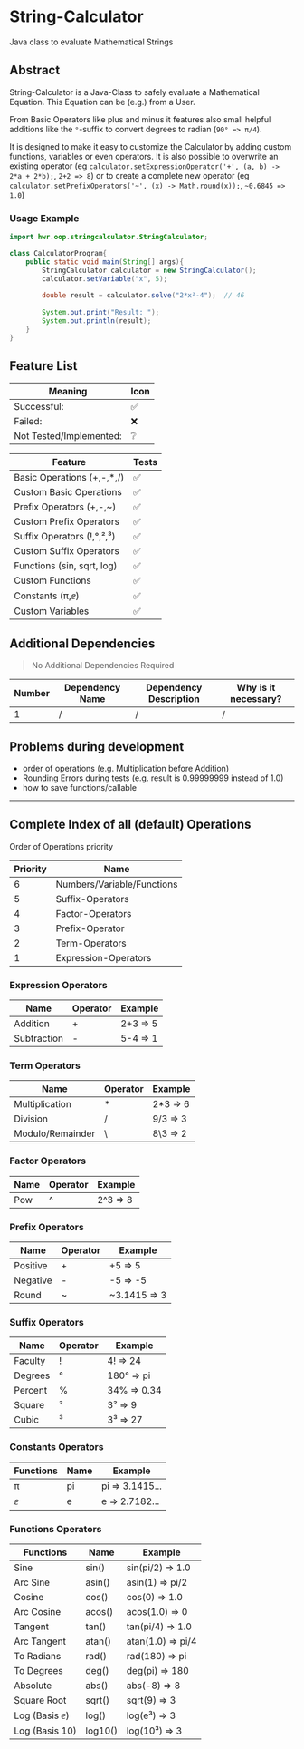 # String-Calculator

Java class to evaluate Mathematical Strings

## Abstract

String-Calculator is a Java-Class to safely evaluate a Mathematical Equation.
This Equation can be (e.g.) from a User.

From Basic Operators like plus and minus it features also small helpful additions like the `°`-suffix to convert degrees
to radian (`90° => π/4`).

It is designed to make it easy to customize the Calculator by adding custom functions, variables or even operators.
It is also possible to overwrite an existing operator
(eg `calculator.setExpressionOperator('+', (a, b) -> 2*a + 2*b);`, `2+2 => 8`)
or to create a complete new operator
(eg `calculator.setPrefixOperators('~', (x) -> Math.round(x));`, `~0.6845 => 1.0`)

### Usage Example

```java
import hwr.oop.stringcalculator.StringCalculator;

class CalculatorProgram{
    public static void main(String[] args){
        StringCalculator calculator = new StringCalculator();
        calculator.setVariable("x", 5);
        
        double result = calculator.solve("2*x²-4");  // 46
        
        System.out.print("Result: ");
        System.out.println(result);
    }
}
```

## Feature List

[TODO]: # (✔️❌️✅️❔️)

| Meaning                 | Icon |
|-------------------------|------|
| Successful:             | ️✅   |
| Failed:                 | ❌️   |
| Not Tested/Implemented: | ️❔   |

| Feature                    | Tests |
|----------------------------|-------|
| Basic Operations (+,-,*,/) | ️✅️   |
| Custom Basic Operations    | ️✅️   |
| Prefix Operators (+,-,~)   | ️✅️   |
| Custom Prefix Operators    | ️✅️   |
| Suffix Operators (!,°,²,³) | ️✅️   |
| Custom Suffix Operators    | ️✅️   |
| Functions (sin, sqrt, log) | ️✅️   |
| Custom Functions           | ️✅️   |
| Constants (π,ⅇ)            | ️✅️   |
| Custom Variables           | ️✅️   |

## Additional Dependencies

> No Additional Dependencies Required

| Number | Dependency Name | Dependency Description | Why is it necessary? |
|--------|-----------------|------------------------|----------------------|
| 1      | /               | /                      | /                    |

## Problems during development

- order of operations (e.g. Multiplication before Addition)
- Rounding Errors during tests (e.g. result is 0.99999999 instead of 1.0)
- how to save functions/callable

---

## Complete Index of all (default) Operations

Order of Operations priority

| Priority | Name                       |
|----------|----------------------------|
| 6        | Numbers/Variable/Functions |
| 5        | Suffix-Operators           |
| 4        | Factor-Operators           |
| 3        | Prefix-Operator            |
| 2        | Term-Operators             |
| 1        | Expression-Operators       |

### Expression Operators

| Name        | Operator | Example  |
|-------------|----------|----------|
| Addition    | +        | 2+3 => 5 |
| Subtraction | -        | 5-4 => 1 |

### Term Operators

| Name             | Operator | Example  |
|------------------|----------|----------|
| Multiplication   | *        | 2*3 => 6 |
| Division         | /        | 9/3 => 3 |
| Modulo/Remainder | \        | 8\3 => 2 |

### Factor Operators

| Name | Operator | Example  |
|------|----------|----------|
| Pow  | ^        | 2^3 => 8 |

### Prefix Operators

| Name     | Operator | Example      |
|----------|----------|--------------|
| Positive | +        | +5 => 5      |
| Negative | -        | -5 => -5     |
| Round    | ~        | ~3.1415 => 3 |

### Suffix Operators

| Name    | Operator | Example     |
|---------|----------|-------------|
| Faculty | !        | 4! => 24    |
| Degrees | °        | 180° => pi  |
| Percent | %        | 34% => 0.34 |
| Square  | ²        | 3² => 9     |
| Cubic   | ³        | 3³ => 27    |

### Constants Operators

| Functions | Name | Example         |
|-----------|------|-----------------|
| π         | pi   | pi => 3.1415... |
| ⅇ         | e    | e => 2.7182...  |

### Functions Operators

| Functions      | Name    | Example           |
|----------------|---------|-------------------|
| Sine           | sin()   | sin(pi/2) => 1.0  |
| Arc Sine       | asin()  | asin(1) => pi/2   |
| Cosine         | cos()   | cos(0) => 1.0     |
| Arc Cosine     | acos()  | acos(1.0) => 0    |
| Tangent        | tan()   | tan(pi/4) => 1.0  |
| Arc Tangent    | atan()  | atan(1.0) => pi/4 |
| To Radians     | rad()   | rad(180) => pi    |
| To Degrees     | deg()   | deg(pi) => 180    |
| Absolute       | abs()   | abs(-8) => 8      |
| Square Root    | sqrt()  | sqrt(9) => 3      |
| Log (Basis ⅇ)  | log()   | log(e³) => 3      |
| Log (Basis 10) | log10() | log(10³) => 3     |
